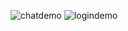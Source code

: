![chatdemo](https://github.com/almej21/sports-and-friends-server/assets/101586426/b22226c4-e9fd-489a-a64e-6ef5db9106eb)
![logindemo](https://github.com/almej21/sports-and-friends-server/assets/101586426/6d8fa169-c8ca-4a73-8e33-f63c080a1778)
